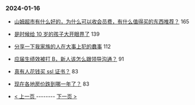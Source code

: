### 2024-01-16 
- [山姆超市有什么好的，为什么可以收会员费，有什么值得买的东西推荐？](https://www.v2ex.com/t/1008952) 165
- [是时候给 10 岁的孩子大开眼界了](https://www.v2ex.com/t/1009014) 139
- [分享一下我家族的人在大事上犯的蠢事](https://www.v2ex.com/t/1009021) 112
- [应届生绩效被打 B，新人该怎么跟领导沟通？](https://www.v2ex.com/t/1008970) 91
- [真有人花钱买 ssl 证书？](https://www.v2ex.com/t/1008942) 83
- [现在各地房价跌到哪一年了？](https://www.v2ex.com/t/1009047) 83 

- [ < 上一页 ](https://github.com/able8/v2ex-hot-record/blob/master/2024-01-15.md) -------- [ 下一页 > ](https://github.com/able8/v2ex-hot-record/blob/master/2024-01-17.md)